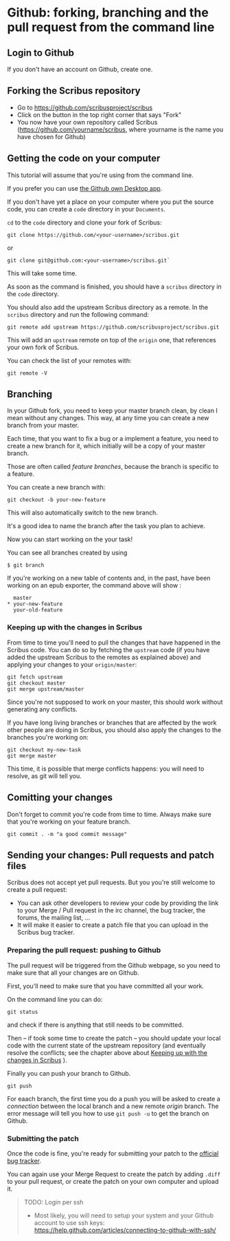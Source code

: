 # Github: forking, branching and the pull request from the command line

## Login to Github

If you don't have an account on Github, create one.

## Forking the Scribus repository

- Go to <https://github.com/scribusproject/scribus>
- Click on the button in the top right corner that says "Fork"  
- You now have your own repository called Scribus (https://github.com/yourname/scribus, where yourname is the name you have chosen for Github)

## Getting the code on your computer

This tutorial will assume that you're using from the command line.

If you prefer you can use [the Github own Desktop app](patches-github-desktop.md).

If you don't have yet a place on your computer where you put the source code, you can create a `code` directory in your `Documents`.

`cd` to the `code` directory and clone your fork of Scribus:

```
git clone https://github.com/<your-username>/scribus.git
```

or

```
git clone git@github.com:<your-username>/scribus.git`
```

This will take some time.

As soon as the command is finished, you should have a `scribus` directory in the `code` directory.

You should also add the upstream Scribus directory as a remote. In the `scribus` directory and run the following command:

```
git remote add upstream https://github.com/scribusproject/scribus.git
```

This will add an `upstream` remote on top of the `origin` one, that references your own fork of Scribus.

You can check the list of your remotes with:

```
git remote -V
```

## Branching

In your Github fork, you need to keep your master branch clean, by clean I mean without any changes. This way, at any time you can create a new branch from your master.

Each time, that you want to fix a bug or a implement a feature, you need to create a new branch for it, which initially will be a copy of your master branch.

Those are often called _feature branches_, because the branch is specific to a feature.

You can create a new branch with:

```
git checkout -b your-new-feature
```

This will also automatically switch to the new branch.

It's a good idea to name the branch after the task you plan to achieve.

Now you can start working on the your task!

You can see all branches created by using

```
$ git branch 
```

If you're working on a new table of contents and, in the past, have been working on an epub exporter, the command above will show :

```
  master
* your-new-feature
  your-old-feature
```

### Keeping up with the changes in Scribus

From time to time you'll need to pull the changes that have happened in the Scribus code. You can do so by fetching the `upstream` code (if you have added the upstream Scribus to the remotes as explained above) and applying your changes to your `origin/master`:

```
git fetch upstream
git checkout master
git merge upstream/master
```

Since you're not supposed to work on your master, this should work without generating any conflicts.

If you have long living branches or branches that are affected by the work other people are doing in Scribus, you should also apply the changes to the branches you're working on:

```
git checkout my-new-task
git merge master
```

This time, it is possible that merge conflicts happens: you will need to resolve, as git will tell you.

## Comitting your changes

Don't forget to commit you're code from time to time. Always make sure that you're working on your feature branch.

```
git commit . -m "a good commit message"
```

## Sending your changes: Pull requests and patch files

Scribus does not accept yet pull requests. But you you're still welcome to create a pull request:

- You can ask other developers to review your code by providing the link to your Merge / Pull request in the irc channel, the bug tracker, the forums, the mailing list, ...
- It will make it easier to create a patch file that you can upload in the Scribus bug tracker.

### Preparing the pull request: pushing to Github


The pull request will be triggered from the Github webpage, so you need to make sure that all your changes are on Github.

First, you'll need to make sure that you have committed all your work.

On the command line you can do:

```
git status
```

and check if there is anything that still needs to be committed.

Then – if took some time to create the patch – you should update your local code with the current state of the upstream repository (and eventually resolve the conflicts; see the chapter above about [Keeping up with the changes in Scribus](#) ).

Finally you can push your branch to Github.


```
git push
```

For eaach branch, the first time you do a push you will be asked to create a _connection_ between the local branch and a new remote _origin_ branch. The error message will tell you how to use `git push -u` to get the branch on Github.

### Submitting the patch

Once the code is fine, you're ready for submitting your patch to the [official bug tracker](https://bugs.scribus.net).

You can again use your Merge Request to create the patch by adding `.diff` to your pull request, or create the patch on your own computer and upload it.

> TODO: Login per ssh
>  - Most likely, you will need to setup your system and your Github account to use ssh keys: <https://help.github.com/articles/connecting-to-github-with-ssh/>
